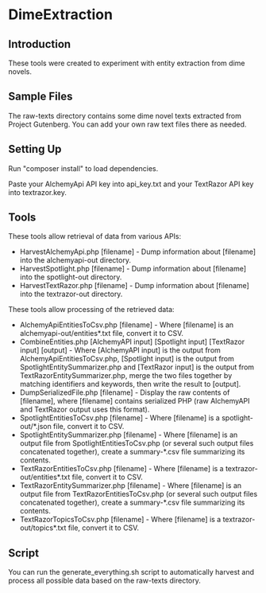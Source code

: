 DimeExtraction
==============

Introduction
------------
These tools were created to experiment with entity extraction from dime novels.

Sample Files
------------
The raw-texts directory contains some dime novel texts extracted from Project Gutenberg. You can add your own raw text files there as needed.

Setting Up
----------
Run "composer install" to load dependencies.

Paste your AlchemyApi API key into api_key.txt and your TextRazor API key into textrazor.key.

Tools
-----
These tools allow retrieval of data from various APIs:
  - HarvestAlchemyApi.php [filename] - Dump information about [filename] into the alchemyapi-out directory.
  - HarvestSpotlight.php [filename] - Dump information about [filename] into the spotlight-out directory.
  - HarvestTextRazor.php [filename] - Dump information about [filename] into the textrazor-out directory.

These tools allow processing of the retrieved data:
  - AlchemyApiEntitiesToCsv.php [filename] - Where [filename] is an alchemyapi-out/entities*.txt file, convert it to CSV.
  - CombineEntities.php [AlchemyAPI input] [Spotlight input] [TextRazor input] [output] - Where [AlchemyAPI input] is the output from AlchemyApiEntitiesToCsv.php, [Spotlight input] is the output from SpotlightEntitySummarizer.php and [TextRazor input] is the output from TextRazorEntitySummarizer.php, merge the two files together by matching identifiers and keywords, then write the result to [output].
  - DumpSerializedFile.php [filename] - Display the raw contents of [filename], where [filename] contains serialized PHP (raw AlchemyAPI and TextRazor output uses this format).
  - SpotlightEntitiesToCsv.php [filename] - Where [filename] is a spotlight-out/*.json file, convert it to CSV.
  - SpotlightEntitySummarizer.php [filename] - Where [filename] is an output file from SpotlightEntitiesToCsv.php (or several such output files concatenated together), create a summary-*.csv file summarizing its contents.
  - TextRazorEntitiesToCsv.php [filename] - Where [filename] is a textrazor-out/entities*.txt file, convert it to CSV.
  - TextRazorEntitySummarizer.php [filename] - Where [filename] is an output file from TextRazorEntitiesToCsv.php (or several such output files concatenated together), create a summary-*.csv file summarizing its contents.
  - TextRazorTopicsToCsv.php [filename] - Where [filename] is a textrazor-out/topics*.txt file, convert it to CSV.

Script
------
You can run the generate_everything.sh script to automatically harvest and process all possible data based on the raw-texts directory.
